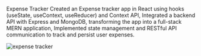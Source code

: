 Expense Tracker
Created an Expense tracker app in React using hooks (useState, useContext, useReducer) and Context API,
Integrated a backend API with Express and MongoDB, transforming the app into a full-stack MERN application,
Implemented state management and RESTful API communication to track and persist user expenses.

![expense tracker](https://github.com/user-attachments/assets/e369ebce-7375-440e-9fe4-3a6a5d2e8208)
